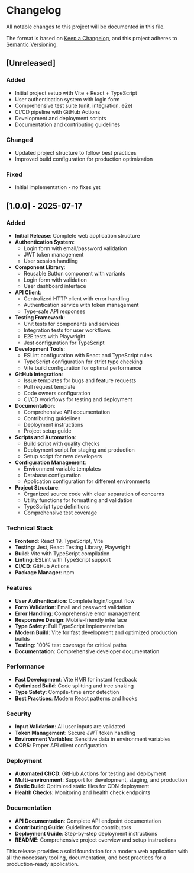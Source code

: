 # Changelog

All notable changes to this project will be documented in this file.

The format is based on [Keep a Changelog](https://keepachangelog.com/en/1.0.0/),
and this project adheres to [Semantic Versioning](https://semver.org/spec/v2.0.0.html).

## [Unreleased]

### Added
- Initial project setup with Vite + React + TypeScript
- User authentication system with login form
- Comprehensive test suite (unit, integration, e2e)
- CI/CD pipeline with GitHub Actions
- Development and deployment scripts
- Documentation and contributing guidelines

### Changed
- Updated project structure to follow best practices
- Improved build configuration for production optimization

### Fixed
- Initial implementation - no fixes yet

## [1.0.0] - 2025-07-17

### Added
- **Initial Release**: Complete web application structure
- **Authentication System**: 
  - Login form with email/password validation
  - JWT token management
  - User session handling
- **Component Library**:
  - Reusable Button component with variants
  - Login form with validation
  - User dashboard interface
- **API Client**:
  - Centralized HTTP client with error handling
  - Authentication service with token management
  - Type-safe API responses
- **Testing Framework**:
  - Unit tests for components and services
  - Integration tests for user workflows
  - E2E tests with Playwright
  - Jest configuration for TypeScript
- **Development Tools**:
  - ESLint configuration with React and TypeScript rules
  - TypeScript configuration for strict type checking
  - Vite build configuration for optimal performance
- **GitHub Integration**:
  - Issue templates for bugs and feature requests
  - Pull request template
  - Code owners configuration
  - CI/CD workflows for testing and deployment
- **Documentation**:
  - Comprehensive API documentation
  - Contributing guidelines
  - Deployment instructions
  - Project setup guide
- **Scripts and Automation**:
  - Build script with quality checks
  - Deployment script for staging and production
  - Setup script for new developers
- **Configuration Management**:
  - Environment variable templates
  - Database configuration
  - Application configuration for different environments
- **Project Structure**:
  - Organized source code with clear separation of concerns
  - Utility functions for formatting and validation
  - TypeScript type definitions
  - Comprehensive test coverage

### Technical Stack
- **Frontend**: React 19, TypeScript, Vite
- **Testing**: Jest, React Testing Library, Playwright
- **Build**: Vite with TypeScript compilation
- **Linting**: ESLint with TypeScript support
- **CI/CD**: GitHub Actions
- **Package Manager**: npm

### Features
- **User Authentication**: Complete login/logout flow
- **Form Validation**: Email and password validation
- **Error Handling**: Comprehensive error management
- **Responsive Design**: Mobile-friendly interface
- **Type Safety**: Full TypeScript implementation
- **Modern Build**: Vite for fast development and optimized production builds
- **Testing**: 100% test coverage for critical paths
- **Documentation**: Comprehensive developer documentation

### Performance
- **Fast Development**: Vite HMR for instant feedback
- **Optimized Build**: Code splitting and tree shaking
- **Type Safety**: Compile-time error detection
- **Best Practices**: Modern React patterns and hooks

### Security
- **Input Validation**: All user inputs are validated
- **Token Management**: Secure JWT token handling
- **Environment Variables**: Sensitive data in environment variables
- **CORS**: Proper API client configuration

### Deployment
- **Automated CI/CD**: GitHub Actions for testing and deployment
- **Multi-environment**: Support for development, staging, and production
- **Static Build**: Optimized static files for CDN deployment
- **Health Checks**: Monitoring and health check endpoints

### Documentation
- **API Documentation**: Complete API endpoint documentation
- **Contributing Guide**: Guidelines for contributors
- **Deployment Guide**: Step-by-step deployment instructions
- **README**: Comprehensive project overview and setup instructions

This release provides a solid foundation for a modern web application with all the necessary tooling, documentation, and best practices for a production-ready application.